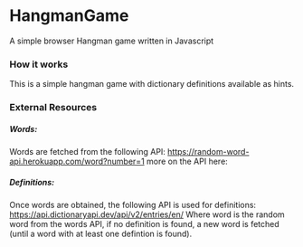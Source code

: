 # HangmanGame
A simple browser Hangman game written in Javascript

### How it works
This is a simple hangman game with dictionary definitions available as hints.

### External Resources
##### Words:
Words are fetched from the following API: https://random-word-api.herokuapp.com/word?number=1
more on the API here:
##### Definitions:
Once words are obtained, the following API is used for definitions: https://api.dictionaryapi.dev/api/v2/entries/en/<word>
Where word is the random word from the words API, if no definition is found, a new word is fetched (until a word with at least one defintion is found).
